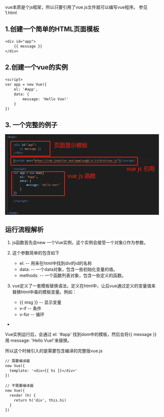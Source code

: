 vue本质是个js框架，所以只要引用了vue.js文件就可以编写vue程序。
参见 1.html

## 1.创建一个简单的HTML页面模板
```
<div id="app">
    {{ message }}
</div>
```

## 2.创建一个vue的实例

```
<script>
var app = new Vue({
    el: '#app',
    data: {
        message: 'Hello Vue!'
    }
})
```

## 3. 一个完整的例子

![](img/2021-05-16-18-46-10.png)

## 运行流程解析

1. js函数首先会new 一个Vue实例，这个实例会接受一个对象{}作为参数。
   
2. 这个参数简单的包含如下
   *  el: -- 用来在html中找到div的id的名称
   *  data: -- 一个data对象，包含一些初始化变量的值。
   *  methods: -- 一个函数列表对象，包含一些定义的函数。

3. vue定义了一套模板替换语法，定义在html中，让后vue通过定义的变量值来替换html中毒的模板变量。例如：
   * {{ msg }} -- 显示变量
   * v-if -- 条件
   * v-for -- 循环
 * 

Vue实例运行后，会通过 el: '#app' 找到dom中的模板，然后会将{{ message }}用 message: 'Hello Vue!'来替换。

所以这个时候引入的是需要包含编译的完整版vue.js

```
// 需要编译器
new Vue({
  template: '<div>{{ hi }}</div>'
})

// 不需要编译器
new Vue({
  render (h) {
    return h('div', this.hi)
  }
})
```